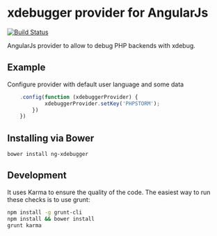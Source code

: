 xdebugger provider for AngularJs
=================

[![Build Status](https://travis-ci.org/gonzalo123/ngXdebugger.svg?branch=master)](https://travis-ci.org/gonzalo123/ngXdebugger)

AngularJs provider to allow to debug PHP backends with xdebug.

## Example

Configure provider with default user language and some data
```js
    .config(function (xdebuggerProvider) {
            xdebuggerProvider.setKey('PHPSTORM');
        })
    })
```

## Installing via Bower 
```
bower install ng-xdebugger
```

## Development
It uses Karma to ensure the quality of the code. The easiest way to run these checks is to use grunt:

```sh
npm install -g grunt-cli
npm install && bower install
grunt karma
```
